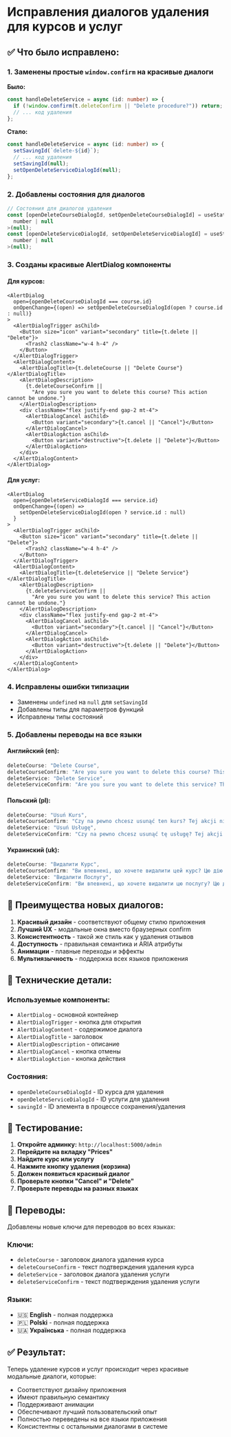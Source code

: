 # Исправления диалогов удаления для курсов и услуг

## ✅ **Что было исправлено:**

### 1. Заменены простые `window.confirm` на красивые диалоги

**Было:**

```typescript
const handleDeleteService = async (id: number) => {
  if (!window.confirm(t.deleteConfirm || "Delete procedure?")) return;
  // ... код удаления
};
```

**Стало:**

```typescript
const handleDeleteService = async (id: number) => {
  setSavingId(`delete-${id}`);
  // ... код удаления
  setSavingId(null);
  setOpenDeleteServiceDialogId(null);
};
```

### 2. Добавлены состояния для диалогов

```typescript
// Состояния для диалогов удаления
const [openDeleteCourseDialogId, setOpenDeleteCourseDialogId] = useState<
  number | null
>(null);
const [openDeleteServiceDialogId, setOpenDeleteServiceDialogId] = useState<
  number | null
>(null);
```

### 3. Созданы красивые AlertDialog компоненты

#### Для курсов:

```tsx
<AlertDialog
  open={openDeleteCourseDialogId === course.id}
  onOpenChange={(open) => setOpenDeleteCourseDialogId(open ? course.id : null)}
>
  <AlertDialogTrigger asChild>
    <Button size="icon" variant="secondary" title={t.delete || "Delete"}>
      <Trash2 className="w-4 h-4" />
    </Button>
  </AlertDialogTrigger>
  <AlertDialogContent>
    <AlertDialogTitle>{t.deleteCourse || "Delete Course"}</AlertDialogTitle>
    <AlertDialogDescription>
      {t.deleteCourseConfirm ||
        "Are you sure you want to delete this course? This action cannot be undone."}
    </AlertDialogDescription>
    <div className="flex justify-end gap-2 mt-4">
      <AlertDialogCancel asChild>
        <Button variant="secondary">{t.cancel || "Cancel"}</Button>
      </AlertDialogCancel>
      <AlertDialogAction asChild>
        <Button variant="destructive">{t.delete || "Delete"}</Button>
      </AlertDialogAction>
    </div>
  </AlertDialogContent>
</AlertDialog>
```

#### Для услуг:

```tsx
<AlertDialog
  open={openDeleteServiceDialogId === service.id}
  onOpenChange={(open) =>
    setOpenDeleteServiceDialogId(open ? service.id : null)
  }
>
  <AlertDialogTrigger asChild>
    <Button size="icon" variant="secondary" title={t.delete || "Delete"}>
      <Trash2 className="w-4 h-4" />
    </Button>
  </AlertDialogTrigger>
  <AlertDialogContent>
    <AlertDialogTitle>{t.deleteService || "Delete Service"}</AlertDialogTitle>
    <AlertDialogDescription>
      {t.deleteServiceConfirm ||
        "Are you sure you want to delete this service? This action cannot be undone."}
    </AlertDialogDescription>
    <div className="flex justify-end gap-2 mt-4">
      <AlertDialogCancel asChild>
        <Button variant="secondary">{t.cancel || "Cancel"}</Button>
      </AlertDialogCancel>
      <AlertDialogAction asChild>
        <Button variant="destructive">{t.delete || "Delete"}</Button>
      </AlertDialogAction>
    </div>
  </AlertDialogContent>
</AlertDialog>
```

### 4. Исправлены ошибки типизации

- Заменены `undefined` на `null` для `setSavingId`
- Добавлены типы для параметров функций
- Исправлены типы состояний

### 5. Добавлены переводы на все языки

#### Английский (en):

```typescript
deleteCourse: "Delete Course",
deleteCourseConfirm: "Are you sure you want to delete this course? This action cannot be undone.",
deleteService: "Delete Service",
deleteServiceConfirm: "Are you sure you want to delete this service? This action cannot be undone."
```

#### Польский (pl):

```typescript
deleteCourse: "Usuń Kurs",
deleteCourseConfirm: "Czy na pewno chcesz usunąć ten kurs? Tej akcji nie można cofnąć.",
deleteService: "Usuń Usługę",
deleteServiceConfirm: "Czy na pewno chcesz usunąć tę usługę? Tej akcji nie można cofnąć."
```

#### Украинский (uk):

```typescript
deleteCourse: "Видалити Курс",
deleteCourseConfirm: "Ви впевнені, що хочете видалити цей курс? Цю дію не можна скасувати.",
deleteService: "Видалити Послугу",
deleteServiceConfirm: "Ви впевнені, що хочете видалити цю послугу? Цю дію не можна скасувати."
```

## 🎨 **Преимущества новых диалогов:**

1. **Красивый дизайн** - соответствуют общему стилю приложения
2. **Лучший UX** - модальные окна вместо браузерных confirm
3. **Консистентность** - такой же стиль как у удаления отзывов
4. **Доступность** - правильная семантика и ARIA атрибуты
5. **Анимации** - плавные переходы и эффекты
6. **Мультиязычность** - поддержка всех языков приложения

## 🔧 **Технические детали:**

### Используемые компоненты:

- `AlertDialog` - основной контейнер
- `AlertDialogTrigger` - кнопка для открытия
- `AlertDialogContent` - содержимое диалога
- `AlertDialogTitle` - заголовок
- `AlertDialogDescription` - описание
- `AlertDialogCancel` - кнопка отмены
- `AlertDialogAction` - кнопка действия

### Состояния:

- `openDeleteCourseDialogId` - ID курса для удаления
- `openDeleteServiceDialogId` - ID услуги для удаления
- `savingId` - ID элемента в процессе сохранения/удаления

## 🧪 **Тестирование:**

1. **Откройте админку:** `http://localhost:5000/admin`
2. **Перейдите на вкладку "Prices"**
3. **Найдите курс или услугу**
4. **Нажмите кнопку удаления (корзина)**
5. **Должен появиться красивый диалог**
6. **Проверьте кнопки "Cancel" и "Delete"**
7. **Проверьте переводы на разных языках**

## 📝 **Переводы:**

Добавлены новые ключи для переводов во всех языках:

### Ключи:

- `deleteCourse` - заголовок диалога удаления курса
- `deleteCourseConfirm` - текст подтверждения удаления курса
- `deleteService` - заголовок диалога удаления услуги
- `deleteServiceConfirm` - текст подтверждения удаления услуги

### Языки:

- 🇺🇸 **English** - полная поддержка
- 🇵🇱 **Polski** - полная поддержка
- 🇺🇦 **Українська** - полная поддержка

## ✅ **Результат:**

Теперь удаление курсов и услуг происходит через красивые модальные диалоги, которые:

- Соответствуют дизайну приложения
- Имеют правильную семантику
- Поддерживают анимации
- Обеспечивают лучший пользовательский опыт
- Полностью переведены на все языки приложения
- Консистентны с остальными диалогами в системе
